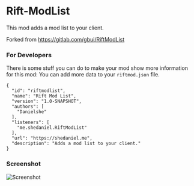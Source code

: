# Rift-ModList
This mod adds a mod list to your client.

Forked from https://gitlab.com/gbui/RiftModList

### For Developers
There is some stuff you can do to make your mod show more information for this mod:
You can add more data to your `riftmod.json` file.
```
{
  "id": "riftmodlist",
  "name": "Rift Mod List",
  "version": "1.0-SNAPSHOT",
  "authors": [
    "Danielshe"
  ],
  "listeners": [
    "me.shedaniel.RiftModList"
  ],
  "url": "https://shedaniel.me",
  "description": "Adds a mod list to your client."
}
```
### Screenshot
![Screenshot](https://media.discordapp.net/attachments/480755664675667980/523507883330240524/unknown.png)
